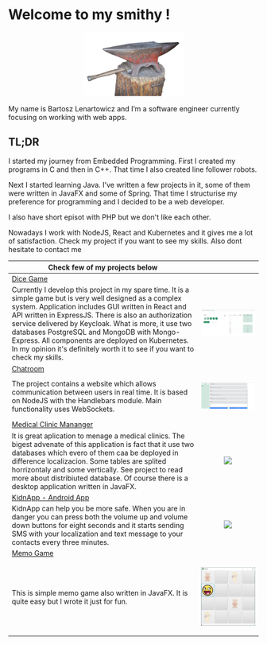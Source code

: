 # Welcome to my smithy ! 

<p align="center"><img src="./smithy.png" width="200px;"></p>

My name is Bartosz Lenartowicz and I’m a software engineer currently focusing on working with web apps.

## TL;DR

I started my journey from Embedded Programming. 
First I created my programs in C and then in C++. 
That time I also created line follower robots. 

Next I started learning Java. I've written a few projects in it, some of them were written in JavaFX and some of Spring. That time I structurise my preference for programming and I decided to be a web developer.

I also have short episot with PHP but we don't like each other.

Nowadays I work with NodeJS, React and Kubernetes and it gives me a lot of satisfaction. 
Check my project if you want to see my skills. Also dont hesitate to contact me

| Check few of my projects below | |
| --- | --- |
|[Dice Game](https://github.com/Bartosz95/dice-game)| |
| Currently I develop this project in my spare time. It is a simple game but is very well designed as a complex system. Application includes GUI written in React and API written in ExpressJS. There is also an authorization service delivered by Keycloak. What is more, it use two databases PostgreSQL and MongoDB with Mongo-Express. All components are deployed on Kubernetes. In my opinion it's definitely worth it to see if you want to check my skills. |<p align="center"><p align="center"><img src="https://github.com/Bartosz95/dice-game/blob/master/gui/public/img/tom1.png"></p>|
|[Chatroom](https://github.com/Bartosz95/chat-room)| |
|The project contains a website which allows communication between users in real time. It is based on NodeJS with the Handlebars module. Main functionality uses  WebSockets. | <p align="center"><p align="center"><img src="https://github.com/Bartosz95/chat-room/blob/master/doc/chat3.png"></p> |
|[Medical Clinic Mananger](https://github.com/Bartosz95/medical-clinic-mananger) | |
|It is great aplication to menage a medical clinics. The bigest advenate of this application is fact that it use two databases which evero of them caa be deployed in difference localizacion. Some tables are splited horrizontaly and some vertically. See project to read more about distribiuted database. Of course there is a desktop application written in JavaFX. | <p align="center"><p align="center"><img src="https://github.com/Bartosz95/medical-clinic-mananger/blob/master/doc/3.png" ></p>|
|[KidnApp - Android App](https://github.com/Bartosz95/KidnApp)||
KidnApp can help you be more safe. When you are in danger you can press both the volume up and volume down buttons for eight seconds and it starts sending SMS with your localization and text message to your contacts every three minutes. | <p align="center"><p align="center"><img src="https://github.com/Bartosz95/KidnApp/blob/master/Description/photo/menu.png" height="350px;"></p>|
|[Memo Game](https://github.com/Bartosz95/memo-game)| |
| This is simple memo game also written in JavaFX. It is quite easy but I wrote it just for fun. | <p align="center"><p align="center"><img src="https://github.com/Bartosz95/memo-game/blob/master/description-images/game.PNG" width="200px;"></p>|

